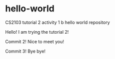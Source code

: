 # hello-world
CS2103 tutorial 2 activity 1 b hello world repository

Hello! I am trying the tutorial 2!

Commit 2!
Nice to meet you!

Commit 3!
Bye bye!